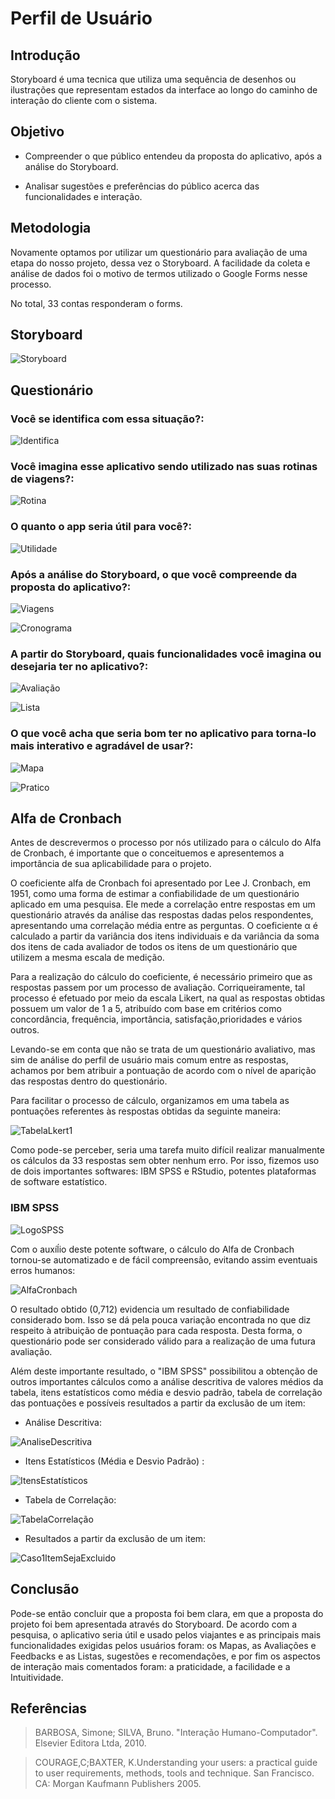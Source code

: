 # Perfil de Usuário

## Introdução

Storyboard é uma tecnica que utiliza uma sequência de desenhos ou ilustrações que representam estados da interface ao longo do caminho de interação do cliente com o sistema.

## Objetivo

- Compreender o que público entendeu da proposta do aplicativo, após a análise do Storyboard.

- Analisar sugestões e preferências do público acerca das funcionalidades e interação.

## Metodologia

Novamente optamos por utilizar um questionário para avaliação de uma etapa do nosso projeto, dessa vez o Storyboard. A facilidade da coleta e análise de dados foi o motivo de termos utilizado o Google Forms nesse processo.

No total, 33 contas responderam o forms.

## Storyboard

![Storyboard](./assets/storyboard/Storyboard.png)

## Questionário

### Você se identifica com essa situação?:

![Identifica](./assets/storyboard/identifica.jpeg)

### Você imagina esse aplicativo sendo utilizado nas suas rotinas de viagens?:

![Rotina](./assets/storyboard/rotina.jpeg)

### O quanto o app seria útil para você?:

![Utilidade](./assets/storyboard/utilidade.jpeg)

### Após a análise do Storyboard, o que você compreende da proposta do aplicativo?:

![Viagens](./assets/storyboard/viagens.jpeg)

![Cronograma](./assets/storyboard/cronograma.jpeg)

### A partir do Storyboard, quais funcionalidades você imagina ou desejaria ter no aplicativo?:

![Avaliação](./assets/storyboard/avaliação.jpeg)

![Lista](./assets/storyboard/lista.jpeg)

### O que você acha que seria bom ter no aplicativo para torna-lo mais interativo e agradável de usar?:

![Mapa](./assets/storyboard/mapa.jpeg)

![Pratico](./assets/storyboard/pratico.jpeg)

## Alfa de Cronbach

Antes de descrevermos o processo por nós utilizado para o cálculo do Alfa de Cronbach, é importante que o conceituemos  e apresentemos a importância de sua aplicabilidade para o projeto. 

O coeficiente alfa de Cronbach foi apresentado por Lee J. Cronbach, em 1951, como uma forma de estimar a confiabilidade de um questionário aplicado em uma pesquisa. Ele mede a correlação entre respostas em um questionário através da análise das respostas dadas pelos respondentes, apresentando uma correlação média entre as perguntas. O coeficiente α é calculado a partir da variância dos itens individuais e da variância da soma dos itens de cada avaliador de todos os itens de um questionário que utilizem a mesma escala de medição.

Para a realização do cálculo do coeficiente, é necessário primeiro que as respostas passem por um processo de avaliação. Corriqueiramente, tal processo é efetuado por meio da escala Likert, na qual as respostas obtidas possuem um valor de 1 a 5, atribuído com base em critérios como concordância, frequência, importância, satisfação,prioridades e vários outros.

Levando-se em conta que não se trata de um questionário avaliativo, mas sim de análise do perfil de usuário mais comum entre as respostas, achamos por bem atribuir a pontuação de acordo com o nível de aparição das respostas dentro do questionário.

Para facilitar o processo de cálculo, organizamos em uma tabela as pontuações referentes às respostas obtidas da seguinte maneira: 

![TabelaLkert1](./assets/AlfaCronbachStoryboard/TabelaLikertStoryboard.PNG)

Como pode-se perceber, seria uma tarefa muito difícil realizar manualmente os cálculos da 33 respostas sem obter nenhum erro. Por isso, fizemos uso de dois importantes softwares: IBM SPSS e RStudio, potentes plataformas de software estatístico.

### IBM SPSS
![LogoSPSS](./assets/AlfaCronbachPerfilUser/logoSPSS.PNG)

Com o auxíĺio deste potente software, o cálculo do Alfa de Cronbach tornou-se automatizado e de fácil compreensão, evitando assim eventuais erros humanos:

![AlfaCronbach](./assets/AlfaCronbachStoryboard/AlfaStoryboard.PNG)

O resultado obtido (0,712) evidencia um resultado de confiabilidade considerado bom. Isso se dá pela pouca variação encontrada no que diz respeito à atribuição de pontuação para cada resposta. Desta forma, o questionário pode ser considerado válido para a realização de uma futura avaliação.

Além deste importante resultado, o "IBM SPSS" possibilitou a obtenção de outros importantes cálculos como a análise descritiva de valores médios da tabela, itens estatísticos como média e desvio padrão, tabela de correlação das pontuações e possíveis resultados a partir da exclusão de um item:

* Análise Descritiva:

![AnaliseDescritiva](./assets/AlfaCronbachStoryboard/AnaliseDescritiva.PNG)

* Itens Estatísticos (Média e Desvio Padrão) :

![ItensEstatísticos](./assets/AlfaCronbachStoryboard/ItensEstatisticosMediaDP.PNG)

* Tabela de Correlação:

![TabelaCorrelação](./assets/AlfaCronbachStoryboard/TabelaCorrelacaoItens.PNG)

* Resultados a partir da exclusão de um item:

![Caso1ItemSejaExcluido](./assets/AlfaCronbachStoryboard/CasoExcluaAlgumaColuna.PNG)

## Conclusão

Pode-se então concluir que a proposta foi bem clara, em que a proposta do projeto foi bem apresentada através do Storyboard. De acordo com a pesquisa, o aplicativo seria útil e usado pelos viajantes e as principais mais funcionalidades exigidas pelos usuários foram: os Mapas, as Avaliações e Feedbacks e as Listas, sugestões e recomendações, e por fim os aspectos de interação mais comentados foram: a praticidade, a facilidade e a Intuitividade.

## Referências

> BARBOSA, Simone; SILVA, Bruno. "Interação Humano-Computador". Elsevier Editora Ltda, 2010.

> COURAGE,C;BAXTER, K.Understanding your users: a practical guide to user requirements, methods, tools and technique. San Francisco. CA: Morgan Kaufmann Publishers 2005.
